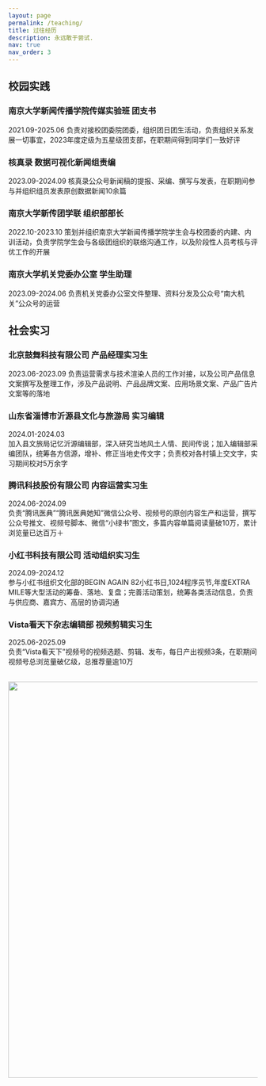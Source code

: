 ```yaml
---
layout: page
permalink: /teaching/
title: 过往经历
description: 永远敢于尝试. 
nav: true
nav_order: 3
---
```


## 校园实践

### 南京大学新闻传播学院传媒实验班 团支书 
2021.09-2025.06
负责对接校团委院团委，组织团日团生活动，负责组织关系发展一切事宜，2023年度定级为五星级团支部，在职期间得到同学们一致好评

### 核真录 数据可视化新闻组责编 
2023.09-2024.09
核真录公众号新闻稿的提报、采编、撰写与发表，在职期间参与并组织组员发表原创数据新闻10余篇

### 南京大学新传团学联 组织部部长 
2022.10-2023.10
策划并组织南京大学新闻传播学院学生会与校团委的内建、内训活动，负责学院学生会与各级团组织的联络沟通工作，以及阶段性人员考核与评优工作的开展

### 南京大学机关党委办公室 学生助理 
2023.09-2024.06
负责机关党委办公室文件整理、资料分发及公众号“南大机关”公众号的运营


## 社会实习

### 北京鼓舞科技有限公司 产品经理实习生
2023.06-2023.09
负责运营需求与技术渲染人员的工作对接，以及公司产品信息文案撰写及整理工作，涉及产品说明、产品品牌文案、应用场景文案、产品广告片文案等的落地

### 山东省淄博市沂源县文化与旅游局 实习编辑
2024.01-2024.03  
加入县文旅局记忆沂源编辑部，深入研究当地风土人情、民间传说；加入编辑部采编团队，统筹各方信源，增补、修正当地史传文字；负责校对各村镇上交文字，实习期间校对5万余字

### 腾讯科技股份有限公司  内容运营实习生
2024.06-2024.09  
负责“腾讯医典”“腾讯医典她知”微信公众号、视频号的原创内容生产和运营，撰写公众号推文、视频号脚本、微信“小绿书”图文，多篇内容单篇阅读量破10万，累计浏览量已达百万＋

### 小红书科技有限公司  活动组织实习生
2024.09-2024.12  
参与小红书组织文化部的BEGIN AGAIN 82小红书日,1024程序员节,年度EXTRA MILE等大型活动的筹备、落地、复盘；完善活动策划，统筹各类活动信息，负责与供应商、嘉宾方、高层的协调沟通

### Vista看天下杂志编辑部  视频剪辑实习生
2025.06-2025.09  
负责“Vista看天下”视频号的视频选题、剪辑、发布，每日产出视频3条，在职期间视频号总浏览量破亿级，总推荐量逾10万


<br>
  <img src="https://user-images.githubusercontent.com/543384/192227995-fdb3a693-2f68-4dc4-b9bd-06053066322f.png" width = "800" align="middle" />
</a>
<br>



